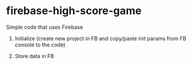 # firebase-high-score-game

Simple code that uses Firebase
1. Initialize (create new project in FB and copy/paste init params from FB console to the code)

2. Store data in FB